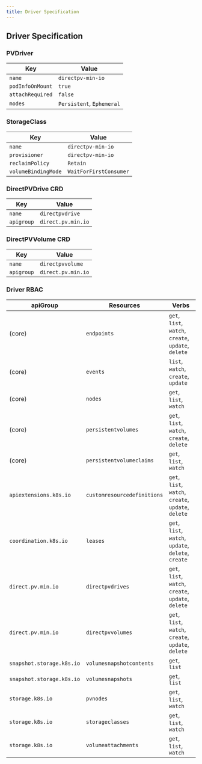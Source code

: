 ```yaml
---
title: Driver Specification
---
```


## Driver Specification

### PVDriver

| Key               | Value                     |
|-------------------|---------------------------|
| `name`            | `directpv-min-io`       |
| `podInfoOnMount`  | `true`                    |
| `attachRequired`  | `false`                   |
| `modes`           | `Persistent`, `Ephemeral` |

### StorageClass

| Key                 | Value                    |
|---------------------|--------------------------|
| `name`              | `directpv-min-io`      |
| `provisioner`       | `directpv-min-io`      |
| `reclaimPolicy`     | `Retain`                 |
| `volumeBindingMode` | `WaitForFirstConsumer`   |

### DirectPVDrive CRD

| Key          | Value                 |
| -------------|-----------------------|
| `name`       | `directpvdrive`      |
| `apigroup`   | `direct.pv.min.io`   |

### DirectPVVolume CRD

| Key          | Value                 |
| -------------|-----------------------|
| `name`       | `directpvvolume`     |
| `apigroup`   | `direct.pv.min.io`   |


### Driver RBAC 

| apiGroup | Resources  | Verbs | 
| ---------|------------|-------|
|  (core)  | `endpoints` | `get`, `list`, `watch`, `create`, `update`, `delete` |
|  (core)  | `events` | `list`, `watch`, `create`, `update` |
|  (core)  | `nodes`   | `get`, `list`, `watch` |
|  (core)  | `persistentvolumes`   | `get`, `list`, `watch`, `create`, `delete`|
|  (core)  | `persistentvolumeclaims`   | `get`, `list`, `watch`|
| `apiextensions.k8s.io` | `customresourcedefinitions` | `get`, `list`, `watch`, `create`, `update`, `delete` |
| `coordination.k8s.io` | `leases` | `get`, `list`, `watch`, `update`, `delete`, `create` |
| `direct.pv.min.io` | `directpvdrives` | `get`, `list`, `watch`, `create`, `update`, `delete` |
| `direct.pv.min.io` | `directpvvolumes` | `get`, `list`, `watch`, `create`, `update`, `delete` |
| `snapshot.storage.k8s.io` | `volumesnapshotcontents` | `get`, `list` |
| `snapshot.storage.k8s.io` | `volumesnapshots` | `get`, `list` |
| `storage.k8s.io` | `pvnodes` | `get`, `list`, `watch` |
| `storage.k8s.io` | `storageclasses` | `get`, `list`, `watch` |
| `storage.k8s.io` | `volumeattachments` | `get`, `list`, `watch` |


